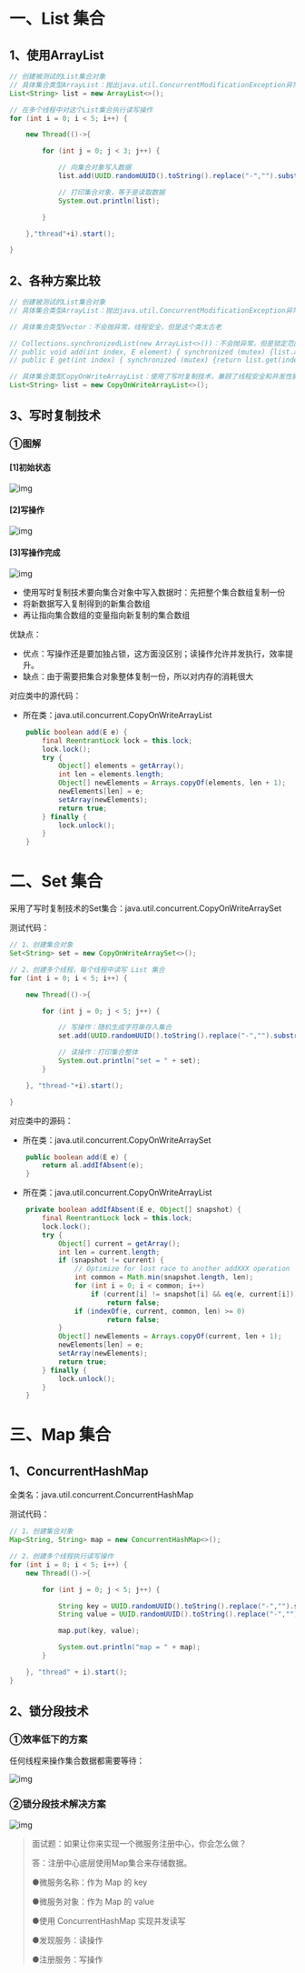 # 一、List 集合

## 1、使用ArrayList

```Java
// 创建被测试的List集合对象
// 具体集合类型ArrayList：抛出java.util.ConcurrentModificationException异常
List<String> list = new ArrayList<>();

// 在多个线程中对这个List集合执行读写操作
for (int i = 0; i < 5; i++) {

    new Thread(()->{

        for (int j = 0; j < 3; j++) {

            // 向集合对象写入数据
            list.add(UUID.randomUUID().toString().replace("-","").substring(0, 5));

            // 打印集合对象，等于是读取数据
            System.out.println(list);

        }

    },"thread"+i).start();

}
```

## 2、各种方案比较

```Java
// 创建被测试的List集合对象
// 具体集合类型ArrayList：抛出java.util.ConcurrentModificationException异常

// 具体集合类型Vector：不会抛异常，线程安全，但是这个类太古老

// Collections.synchronizedList(new ArrayList<>())：不会抛异常，但是锁定范围大，性能低
// public void add(int index, E element) { synchronized (mutex) {list.add(index, element);} }
// public E get(int index) { synchronized (mutex) {return list.get(index);} }

// 具体集合类型CopyOnWriteArrayList：使用了写时复制技术，兼顾了线程安全和并发性能
List<String> list = new CopyOnWriteArrayList<>();
```

## 3、写时复制技术

### ①图解

#### [1]初始状态

![img](assets/image-1662455432745-4.png)

#### [2]写操作

![img](assets/image.pngauth_key=1662436381-rzwN1LB4dnsRPYgrFvX4a5-0-1a277890dfc11158f0a1194465780c60&image_process=resize,w_566-1662455432745-5.png)

#### [3]写操作完成

![img](assets/image.pngauth_key=1662455352-sCCnhE4NZxZYDEFUcQ7Gec-0-b9b50e022729218154cf47fc8cca54a9&image_process=resize,w_338-1662455432745-6.png)

- 使用写时复制技术要向集合对象中写入数据时：先把整个集合数组复制一份
- 将新数据写入复制得到的新集合数组
- 再让指向集合数组的变量指向新复制的集合数组

优缺点：

- 优点：写操作还是要加独占锁，这方面没区别；读操作允许并发执行，效率提升。
- 缺点：由于需要把集合对象整体复制一份，所以对内存的消耗很大

对应类中的源代码：

- 所在类：java.util.concurrent.CopyOnWriteArrayList

```Java
    public boolean add(E e) {
        final ReentrantLock lock = this.lock;
        lock.lock();
        try {
            Object[] elements = getArray();
            int len = elements.length;
            Object[] newElements = Arrays.copyOf(elements, len + 1);
            newElements[len] = e;
            setArray(newElements);
            return true;
        } finally {
            lock.unlock();
        }
    }
```

# 二、Set 集合

采用了写时复制技术的Set集合：java.util.concurrent.CopyOnWriteArraySet

测试代码：

```Java
// 1、创建集合对象
Set<String> set = new CopyOnWriteArraySet<>();

// 2、创建多个线程，每个线程中读写 List 集合
for (int i = 0; i < 5; i++) {

    new Thread(()->{

        for (int j = 0; j < 5; j++) {

            // 写操作：随机生成字符串存入集合
            set.add(UUID.randomUUID().toString().replace("-","").substring(0, 5));

            // 读操作：打印集合整体
            System.out.println("set = " + set);
        }

    }, "thread-"+i).start();

}
```

对应类中的源码：

- 所在类：java.util.concurrent.CopyOnWriteArraySet

```Java
    public boolean add(E e) {
        return al.addIfAbsent(e);
    }
```

- 所在类：java.util.concurrent.CopyOnWriteArrayList

```Java
    private boolean addIfAbsent(E e, Object[] snapshot) {
        final ReentrantLock lock = this.lock;
        lock.lock();
        try {
            Object[] current = getArray();
            int len = current.length;
            if (snapshot != current) {
                // Optimize for lost race to another addXXX operation
                int common = Math.min(snapshot.length, len);
                for (int i = 0; i < common; i++)
                    if (current[i] != snapshot[i] && eq(e, current[i]))
                        return false;
                if (indexOf(e, current, common, len) >= 0)
                        return false;
            }
            Object[] newElements = Arrays.copyOf(current, len + 1);
            newElements[len] = e;
            setArray(newElements);
            return true;
        } finally {
            lock.unlock();
        }
    }
```

# 三、Map 集合

## 1、ConcurrentHashMap

全类名：java.util.concurrent.ConcurrentHashMap

测试代码：

```Java
// 1、创建集合对象
Map<String, String> map = new ConcurrentHashMap<>();

// 2、创建多个线程执行读写操作
for (int i = 0; i < 5; i++) {
    new Thread(()->{

        for (int j = 0; j < 5; j++) {

            String key = UUID.randomUUID().toString().replace("-","").substring(0, 5);
            String value = UUID.randomUUID().toString().replace("-","").substring(0, 5);

            map.put(key, value);

            System.out.println("map = " + map);
        }

    }, "thread" + i).start();
}
```

## 2、锁分段技术

### ①效率低下的方案

任何线程来操作集合数据都需要等待：

![img](assets/image.pngauth_key=1662436381-fAWTgzxDWqmFodj22trXmc-0-2ece4fade7bdd3e3b72054fb521a7dd1&image_process=resize,w_268-1662455432745-7.png)

### ②锁分段技术解决方案

![img](assets/image.pngauth_key=1662436381-rMmKitjYMkrjtMqLk7Uha4-0-ab7d321702d5a43fe491d21d1ef1eb2a&image_process=resize,w_561-1662455432745-8.png)
> 面试题：如果让你来实现一个微服务注册中心，你会怎么做？ 
>
> 答：注册中心底层使用Map集合来存储数据。 
>
> ●微服务名称：作为 Map 的 key 
>
> ●微服务对象：作为 Map 的 value
>
> ●使用 ConcurrentHashMap 实现并发读写 
>
> ●发现服务：读操作 
>
> ●注册服务：写操作

